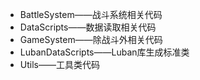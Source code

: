 - BattleSystem——战斗系统相关代码
- DataScripts——数据读取相关代码
- GameSystem——除战斗外相关代码
- LubanDataScripts——Luban库生成标准类
- Utils——工具类代码